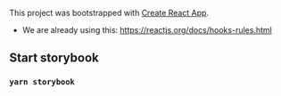 This project was bootstrapped with [Create React App](https://github.com/facebook/create-react-app).


* We are already using this: https://reactjs.org/docs/hooks-rules.html

## Start storybook

### `yarn storybook`
